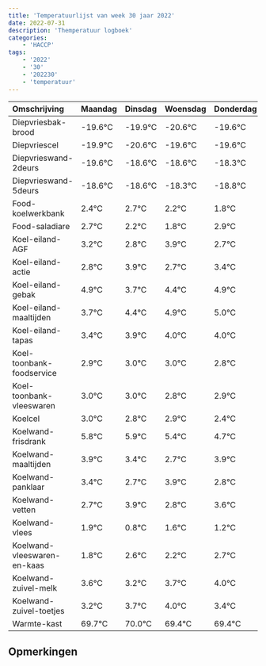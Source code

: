 ```yaml
---
title: 'Temperatuurlijst van week 30 jaar 2022'
date: 2022-07-31
description: 'Themperatuur logboek'
categories:
    - 'HACCP'
tags:
    - '2022'
    - '30'
    - '202230'
    - 'temperatuur'
---
```

|Omschrijving|Maandag|Dinsdag|Woensdag|Donderdag|Vrijdag|Zaterdag|Zondag|
|:---|:---|:---|:---|:---|:---|:---|:---|
|Diepvriesbak-brood|-19.6°C|-19.9°C|-20.6°C|-19.6°C|-19.6°C|-19.3°C|-19.8°C|
|Diepvriescel|-19.9°C|-20.6°C|-19.6°C|-19.6°C|-19.3°C|-19.8°C|-20.2°C|
|Diepvrieswand-2deurs|-19.6°C|-18.6°C|-18.6°C|-18.3°C|-18.8°C|-19.2°C|-18.1°C|
|Diepvrieswand-5deurs|-18.6°C|-18.6°C|-18.3°C|-18.8°C|-19.2°C|-18.1°C|-19.3°C|
|Food-koelwerkbank|2.4°C|2.7°C|2.2°C|1.8°C|2.9°C|1.7°C|2.4°C|
|Food-saladiare|2.7°C|2.2°C|1.8°C|2.9°C|1.7°C|2.4°C|2.9°C|
|Koel-eiland-AGF|3.2°C|2.8°C|3.9°C|2.7°C|3.4°C|3.9°C|4.0°C|
|Koel-eiland-actie|2.8°C|3.9°C|2.7°C|3.4°C|3.9°C|4.0°C|4.0°C|
|Koel-eiland-gebak|4.9°C|3.7°C|4.4°C|4.9°C|5.0°C|5.0°C|4.8°C|
|Koel-eiland-maaltijden|3.7°C|4.4°C|4.9°C|5.0°C|5.0°C|4.8°C|4.9°C|
|Koel-eiland-tapas|3.4°C|3.9°C|4.0°C|4.0°C|3.8°C|3.9°C|3.4°C|
|Koel-toonbank-foodservice|2.9°C|3.0°C|3.0°C|2.8°C|2.9°C|2.4°C|1.7°C|
|Koel-toonbank-vleeswaren|3.0°C|3.0°C|2.8°C|2.9°C|2.4°C|1.7°C|2.9°C|
|Koelcel|3.0°C|2.8°C|2.9°C|2.4°C|1.7°C|2.9°C|1.8°C|
|Koelwand-frisdrank|5.8°C|5.9°C|5.4°C|4.7°C|5.9°C|4.8°C|5.6°C|
|Koelwand-maaltijden|3.9°C|3.4°C|2.7°C|3.9°C|2.8°C|3.6°C|3.2°C|
|Koelwand-panklaar|3.4°C|2.7°C|3.9°C|2.8°C|3.6°C|3.2°C|3.7°C|
|Koelwand-vetten|2.7°C|3.9°C|2.8°C|3.6°C|3.2°C|3.7°C|4.0°C|
|Koelwand-vlees|1.9°C|0.8°C|1.6°C|1.2°C|1.7°C|2.0°C|1.4°C|
|Koelwand-vleeswaren-en-kaas|1.8°C|2.6°C|2.2°C|2.7°C|3.0°C|2.4°C|2.4°C|
|Koelwand-zuivel-melk|3.6°C|3.2°C|3.7°C|4.0°C|3.4°C|3.4°C|3.2°C|
|Koelwand-zuivel-toetjes|3.2°C|3.7°C|4.0°C|3.4°C|3.4°C|3.2°C|2.4°C|
|Warmte-kast|69.7°C|70.0°C|69.4°C|69.4°C|69.2°C|68.4°C|70.0°C|

## Opmerkingen


